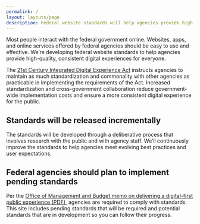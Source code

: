 ```yaml
---
permalink: /
layout: layouts/page
description: Federal website standards will help agencies provide high-quality, consistent experiences for everyone. Comply with standards to improve your federal site.
---
```


Most people interact with the federal government online. Websites, apps, and online services offered by federal agencies should be easy to use and effective. We’re developing federal website standards to help agencies provide high-quality, consistent digital experiences for everyone. 

The [21st Century Integrated Digital Experience Act](https://www.congress.gov/bill/115th-congress/house-bill/5759/text) instructs agencies to maintain as much standardization and commonality with other agencies as practicable in implementing the requirements of the Act. Increased standardization and cross-government collaboration reduce government-wide implementation costs and ensure a more consistent digital experience for the public. 

## Standards will be released incrementally

The standards will be developed through a deliberative process that involves research with the public and with agency staff. We’ll continuously improve the standards to help agencies meet evolving best practices and user expectations. 

## Federal agencies should plan to implement pending standards 

Per the [Office of Management and Budget memo on delivering a digital-first public experience (PDF)](https://www.whitehouse.gov/wp-content/uploads/2023/09/M-23-22-Delivering-a-Digital-First-Public-Experience.pdf), agencies are required to comply with standards. This site includes pending standards that will be required and potential standards that are in development so you can follow their progress. 

